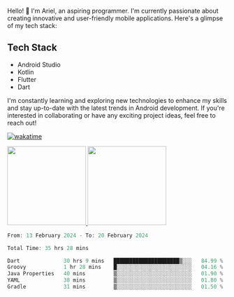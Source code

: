 Hello! 👋 I'm Ariel, an aspiring programmer. I'm currently passionate about creating innovative and user-friendly mobile applications. Here's a glimpse of my tech stack:

## Tech Stack

- Android Studio
- Kotlin
- Flutter
- Dart

I'm constantly learning and exploring new technologies to enhance my skills and stay up-to-date with the latest trends in Android development. If you're interested in collaborating or have any exciting project ideas, feel free to reach out!

[![wakatime](https://wakatime.com/badge/user/3a9424b2-a7e9-45b1-b004-c0da731ae6d1.svg)](https://wakatime.com/@3a9424b2-a7e9-45b1-b004-c0da731ae6d1)

<p align="left">
<a href="https://github.com/MattRiel">
  <img height="180em" src="https://github-readme-stats-eight-theta.vercel.app/api?username=MattRiel&show_icons=true&theme=dark&include_all_commits=true&count_private=true"/>
  <img height="180em" src="https://github-readme-stats-eight-theta.vercel.app/api/top-langs/?username=MattRiel&layout=compact&langs_count=8&theme=dark"/>
</a>
</p>

<!-- <img width="63.5%" src="https://github-readme-stats.vercel.app/api/wakatime?username=arielmatius&layuout=compact&theme=nightowl&v=2&hide_border=true" alt="Wakatime Stats" /> -->


<!--START_SECTION:waka-->

```dart
From: 13 February 2024 - To: 20 February 2024

Total Time: 35 hrs 28 mins

Dart              30 hrs 9 mins   █████████████████████▒░░░   84.99 %
Groovy            1 hr 28 mins    █░░░░░░░░░░░░░░░░░░░░░░░░   04.16 %
Java Properties   40 mins         ▒░░░░░░░░░░░░░░░░░░░░░░░░   01.90 %
YAML              38 mins         ▒░░░░░░░░░░░░░░░░░░░░░░░░   01.80 %
Gradle            31 mins         ▒░░░░░░░░░░░░░░░░░░░░░░░░   01.50 %
```

<!--END_SECTION:waka-->

